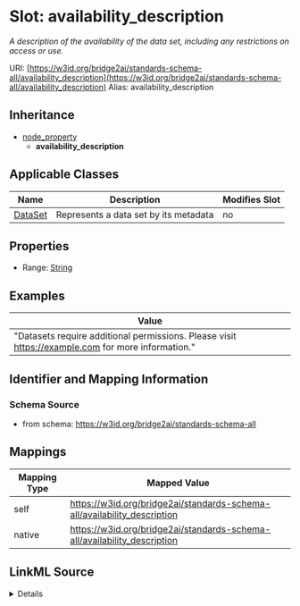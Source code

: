 

# Slot: availability_description 


_A description of the availability of the data set, including any restrictions on access or use._





URI: [https://w3id.org/bridge2ai/standards-schema-all/availability_description](https://w3id.org/bridge2ai/standards-schema-all/availability_description)
Alias: availability_description


## Inheritance

* [node_property](node_property.md)
    * **availability_description**






## Applicable Classes

| Name | Description | Modifies Slot |
| --- | --- | --- |
| [DataSet](DataSet.md) | Represents a data set by its metadata |  no  |







## Properties

* Range: [String](String.md)






## Examples

| Value |
| --- |
| "Datasets require additional permissions. Please visit https://example.com for more information." |

## Identifier and Mapping Information







### Schema Source


* from schema: https://w3id.org/bridge2ai/standards-schema-all




## Mappings

| Mapping Type | Mapped Value |
| ---  | ---  |
| self | https://w3id.org/bridge2ai/standards-schema-all/availability_description |
| native | https://w3id.org/bridge2ai/standards-schema-all/availability_description |




## LinkML Source

<details>
```yaml
name: availability_description
description: A description of the availability of the data set, including any restrictions
  on access or use.
examples:
- value: '"Datasets require additional permissions. Please visit https://example.com
    for more information."'
from_schema: https://w3id.org/bridge2ai/standards-schema-all
rank: 1000
is_a: node_property
domain: DataSet
alias: availability_description
domain_of:
- DataSet
range: string
required: false

```
</details>